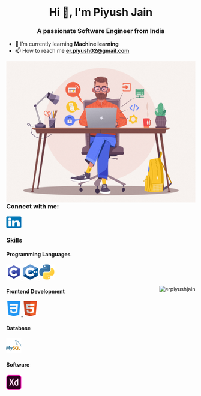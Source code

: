 <h1 align="center">Hi 👋, I'm Piyush Jain</h1>
<h3 align="center">A passionate Software Engineer from India</h3>




- 🌱 I’m currently learning **Machine learning**
- 📫 How to reach me **er.piyush02@gmail.com**

<img align="right" alt="Coding" width="600" src="icons/coder.jpg"><br>
<h3 align="left">Connect with me:</h3>
<p align="left">
<a href="https://linkedin.com/in/piyush-jain02" target="blank"><img align="center" src="icons/linkedin.svg" alt="piyush-jain02" height="30" width="40" /></a>
</p>
<p>
<h3 align="left">Skills</h3>
<h4 align="left">Programming Languages</h4>
<p align="left"> <a href="https://www.cprogramming.com/" target="_blank"> <img src="icons/c-programming.svg" alt="c" width="40" height="40"/> </a> <a href="https://www.w3schools.com/cpp/" target="_blank"> <img src="icons/C++.svg" alt="cplusplus" width="40" height="40"/> </a> <a href="https://www.python.org" target="_blank"> <img src="icons/python.svg" alt="python" width="40" height="40"/> </a></p>

<img align="right" src="https://github-readme-stats.vercel.app/api/top-langs?username=erpiyushjain&show_icons=true&locale=en&layout=compact" alt="erpiyushjain" />

<h4 align="left">Frontend Development</h4>
<p align="left"> <a href="https://www.w3schools.com/css/" target="_blank"> <img src="icons/css.svg" alt="css3" width="40" height="40"/> </a> <a href="https://www.w3.org/html/" target="_blank"> <img src="icons/html.svg" alt="html5" width="40" height="40"/> </a></p>

<h4 align="left">Database</h4>
<p align="left"><a href="https://www.mysql.com/" target="_blank"> <img src="icons/mysql.svg" alt="mysql" width="40" height="40"/> </a></p>

<h4 align="left">Software</h4>
<p align="left"><a href="https://www.adobe.com/products/xd.html" target="_blank"> <img src="icons/adobe-xd.svg" alt="xd" width="40" height="40"/> </a> </p>
</p>

